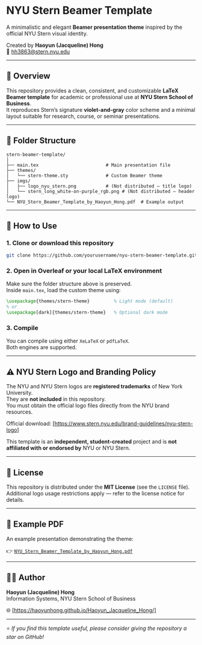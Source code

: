 # NYU Stern Beamer Template

A minimalistic and elegant **Beamer presentation theme** inspired by the official NYU Stern visual identity.

Created by **Haoyun (Jacqueline) Hong**  
📧 [hh3863@stern.nyu.edu](mailto:hh3863@stern.nyu.edu)

---

## 🎯 Overview

This repository provides a clean, consistent, and customizable **LaTeX Beamer template** for academic or professional use at **NYU Stern School of Business**.  
It reproduces Stern’s signature **violet-and-gray** color scheme and a minimal layout suitable for research, course, or seminar presentations.

---

## 📁 Folder Structure

```
stern-beamer-template/
│
├── main.tex                         # Main presentation file
├── themes/
│   └── stern-theme.sty              # Custom Beamer theme
├── imgs/
│   ├── logo_nyu_stern.png           # (Not distributed — title logo)
│   └── stern_long_white-on-purple_rgb.png # (Not distributed — header logo)
└── NYU_Stern_Beamer_Template_by_Haoyun_Hong.pdf  # Example output
```

---

## 🧩 How to Use

### 1. Clone or download this repository
```bash
git clone https://github.com/yourusername/nyu-stern-beamer-template.git
```

### 2. Open in Overleaf or your local LaTeX environment

Make sure the folder structure above is preserved.  
Inside `main.tex`, load the custom theme using:

```latex
\usepackage{themes/stern-theme}         % Light mode (default)
% or
\usepackage[dark]{themes/stern-theme}   % Optional dark mode
```

### 3. Compile
You can compile using either `XeLaTeX` or `pdfLaTeX`.  
Both engines are supported.

---

## ⚠️ NYU Stern Logo and Branding Policy

The NYU and NYU Stern logos are **registered trademarks** of New York University.  
They are **not included** in this repository.  
You must obtain the official logo files directly from the NYU brand resources.

Official download: [https://www.stern.nyu.edu/brand-guidelines/nyu-stern-logo]

This template is an **independent, student-created** project and is **not affiliated with or endorsed by** NYU or NYU Stern.

---

## 🪪 License

This repository is distributed under the **MIT License** (see the `LICENSE` file).  
Additional logo usage restrictions apply — refer to the license notice for details.

---

## 📘 Example PDF

An example presentation demonstrating the theme:

👉 [`NYU_Stern_Beamer_Template_by_Haoyun_Hong.pdf`](NYU_Stern_Beamer_Template_by_Haoyun_Hong.pdf)

---

## 👩‍💻 Author

**Haoyun (Jacqueline) Hong**  
Information Systems, NYU Stern School of Business

🌐 [https://haoyunhong.github.io/Haoyun_Jacqueline_Hong/]

---

⭐ *If you find this template useful, please consider giving the repository a star on GitHub!*
